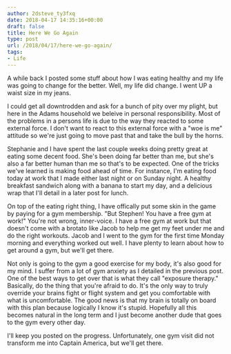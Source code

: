 ```yaml
---
author: 2dsteve_ty3fxq
date: 2018-04-17 14:35:16+00:00
draft: false
title: Here We Go Again
type: post
url: /2018/04/17/here-we-go-again/
tags:
- Life
---
```


A while back I posted some stuff about how I was eating healthy and my life was going to change for the better. Well, my life did change. I went UP a waist size in my jeans.

I could get all downtrodden and ask for a bunch of pity over my plight, but here in the Adams household we beleive in personal responsibility. Most of the problems in a persons life is due to the way they reacted to some external force. I don't want to react to this external force with a "woe is me" attitude so we're just going to move past that and take the bull by the horns.

Stephanie and I have spent the last couple weeks doing pretty great at eating some decent food. She's been doing far better than me, but she's also a far better human than me so that's to be expected. One of the tricks we've learned is making food ahead of time. For instance, I'm eating food today at work that I made either last night or on Sunday night. A healthy breakfast sandwich along with a banana to start my day, and a delicious wrap that I'll detail in a later post for lunch.

On top of the eating right thing, I have offically put some skin in the game by paying for a gym membership. "But Stephen! You have a free gym at work!" You're not wrong, inner-voice. I have a free gym at work but that doesn't come with a brotato like Jacob to help me get my feet under me and do the right workouts. Jacob and I went to the gym for the first time Monday morning and everything worked out well. I have plenty to learn about how to get around a gym, but we'll get there.

Not only is going to the gym a good exercise for my body, it's also good for my mind. I suffer from a lot of gym anxiety as I detailed in the previous post. One of the best ways to get over that is what they call "exposure therapy." Basically, do the thing that you're afraid to do. It's the only way to truly override your brains fight or flight system and get you comfortable with what is uncomfortable. The good news is that my brain is totally on board with this plan because logically I know it's stupid. Hopefully all this becomes natural in the long term and I just become another dude that goes to the gym every other day.

I'll keep you posted on the progress. Unfortunately, one gym visit did not transform me into Captain America, but we'll get there.
